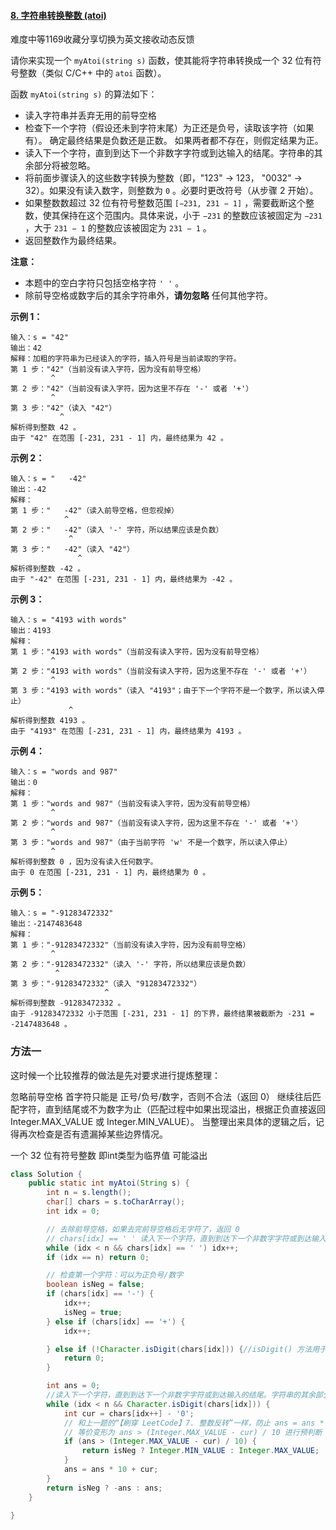 #### [8. 字符串转换整数 (atoi)](https://leetcode-cn.com/problems/string-to-integer-atoi/)

难度中等1169收藏分享切换为英文接收动态反馈

请你来实现一个 `myAtoi(string s)` 函数，使其能将字符串转换成一个 32 位有符号整数（类似 C/C++ 中的 `atoi` 函数）。

函数 `myAtoi(string s)` 的算法如下：

- 读入字符串并丢弃无用的前导空格
- 检查下一个字符（假设还未到字符末尾）为正还是负号，读取该字符（如果有）。 确定最终结果是负数还是正数。 如果两者都不存在，则假定结果为正。
- 读入下一个字符，直到到达下一个非数字字符或到达输入的结尾。字符串的其余部分将被忽略。
- 将前面步骤读入的这些数字转换为整数（即，"123" -> 123， "0032" -> 32）。如果没有读入数字，则整数为 `0` 。必要时更改符号（从步骤 2 开始）。
- 如果整数数超过 32 位有符号整数范围 `[−231, 231 − 1]` ，需要截断这个整数，使其保持在这个范围内。具体来说，小于 `−231` 的整数应该被固定为 `−231` ，大于 `231 − 1` 的整数应该被固定为 `231 − 1` 。
- 返回整数作为最终结果。

**注意：**

- 本题中的空白字符只包括空格字符 `' '` 。
- 除前导空格或数字后的其余字符串外，**请勿忽略** 任何其他字符。

 

**示例 1：**

```
输入：s = "42"
输出：42
解释：加粗的字符串为已经读入的字符，插入符号是当前读取的字符。
第 1 步："42"（当前没有读入字符，因为没有前导空格）
         ^
第 2 步："42"（当前没有读入字符，因为这里不存在 '-' 或者 '+'）
         ^
第 3 步："42"（读入 "42"）
           ^
解析得到整数 42 。
由于 "42" 在范围 [-231, 231 - 1] 内，最终结果为 42 。
```

**示例 2：**

```
输入：s = "   -42"
输出：-42
解释：
第 1 步："   -42"（读入前导空格，但忽视掉）
            ^
第 2 步："   -42"（读入 '-' 字符，所以结果应该是负数）
             ^
第 3 步："   -42"（读入 "42"）
               ^
解析得到整数 -42 。
由于 "-42" 在范围 [-231, 231 - 1] 内，最终结果为 -42 。
```

**示例 3：**

```
输入：s = "4193 with words"
输出：4193
解释：
第 1 步："4193 with words"（当前没有读入字符，因为没有前导空格）
         ^
第 2 步："4193 with words"（当前没有读入字符，因为这里不存在 '-' 或者 '+'）
         ^
第 3 步："4193 with words"（读入 "4193"；由于下一个字符不是一个数字，所以读入停止）
             ^
解析得到整数 4193 。
由于 "4193" 在范围 [-231, 231 - 1] 内，最终结果为 4193 。
```

**示例 4：**

```
输入：s = "words and 987"
输出：0
解释：
第 1 步："words and 987"（当前没有读入字符，因为没有前导空格）
         ^
第 2 步："words and 987"（当前没有读入字符，因为这里不存在 '-' 或者 '+'）
         ^
第 3 步："words and 987"（由于当前字符 'w' 不是一个数字，所以读入停止）
         ^
解析得到整数 0 ，因为没有读入任何数字。
由于 0 在范围 [-231, 231 - 1] 内，最终结果为 0 。
```

**示例 5：**

```
输入：s = "-91283472332"
输出：-2147483648
解释：
第 1 步："-91283472332"（当前没有读入字符，因为没有前导空格）
         ^
第 2 步："-91283472332"（读入 '-' 字符，所以结果应该是负数）
          ^
第 3 步："-91283472332"（读入 "91283472332"）
                     ^
解析得到整数 -91283472332 。
由于 -91283472332 小于范围 [-231, 231 - 1] 的下界，最终结果被截断为 -231 = -2147483648 。
```

### 方法一

这时候一个比较推荐的做法是先对要求进行提炼整理：

忽略前导空格
首字符只能是 正号/负号/数字，否则不合法（返回 0）
继续往后匹配字符，直到结尾或不为数字为止（匹配过程中如果出现溢出，根据正负直接返回 Integer.MAX_VALUE 或 Integer.MIN_VALUE）。
当整理出来具体的逻辑之后，记得再次检查是否有遗漏掉某些边界情况。

一个 32 位有符号整数 即int类型为临界值 可能溢出

```java
class Solution {
    public static int myAtoi(String s) {
        int n = s.length();
        char[] chars = s.toCharArray();
        int idx = 0;

        // 去除前导空格，如果去完前导空格后无字符了，返回 0
        // chars[idx] == ' ' 读入下一个字符，直到到达下一个非数字字符或到达输入的结尾。字符串的其余部分将被忽略。
        while (idx < n && chars[idx] == ' ') idx++;
        if (idx == n) return 0;

        // 检查第一个字符：可以为正负号/数字
        boolean isNeg = false;
        if (chars[idx] == '-') {
            idx++;
            isNeg = true;
        } else if (chars[idx] == '+') {
            idx++;

        } else if (!Character.isDigit(chars[idx])) {//isDigit() 方法用于判断指定字符是否为数字 如果字符为数字，则返回 true；否则返回 false
            return 0;
        }

        int ans = 0;
        //读入下一个字符，直到到达下一个非数字字符或到达输入的结尾。字符串的其余部分将被忽略
        while (idx < n && Character.isDigit(chars[idx])) {
            int cur = chars[idx++] - '0';
            // 和上一题的“【刷穿 LeetCode】7. 整数反转”一样，防止 ans = ans * 10 + cur 溢出
            // 等价变形为 ans > (Integer.MAX_VALUE - cur) / 10 进行预判断
            if (ans > (Integer.MAX_VALUE - cur) / 10) {
                return isNeg ? Integer.MIN_VALUE : Integer.MAX_VALUE;
            }
            ans = ans * 10 + cur;
        }
        return isNeg ? -ans : ans;
    }

}
```

